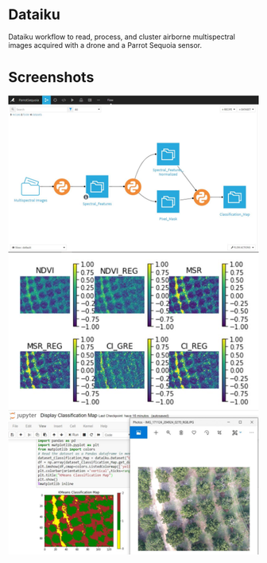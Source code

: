 # Dataiku
Dataiku workflow to read, process, and cluster airborne multispectral images acquired with a drone and a Parrot Sequoia sensor.
# Screenshots
![Computational Workflow in Dataiku](Screenshots/Capture3.JPG)
![Spectral Feature Computation](Screenshots/Capture8.JPG)
![K-means Clustering](Screenshots/Capture6.JPG)
